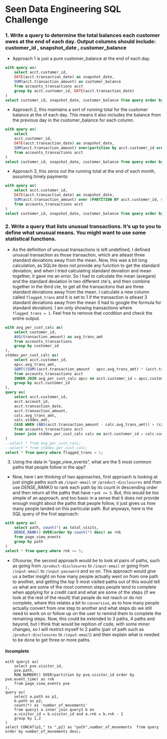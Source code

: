 # Seen Data Engineering SQL Challenge

### 1. Write a query to determine the total balances each customer owes at the end of each day. Output columns should include: customer_id , snapshot_date , customer_balance

- Approach 1 is just a pure customer_balance at the end of each day. 

```SQL
with query as(
	select acct.customer_id,
	DATE(acct.transaction_date) as snapshot_date,
	SUM(acct.transaction_amount) as customer_balance
	from accounts_transactions acct
	group by acct.customer_id, DATE(acct.transaction_date)
)
select customer_id, snapshot_date, customer_balance from query order by customer_id, snapshot_date;
```

- Approach 2, this maintains a sort of running total for the customer balance at the of each day. This means it also includes the balance from the previous day in the customer_balance for each column.

```SQL
with query as(
	select 
	acct.customer_id,
	DATE(acct.transaction_date) as snapshot_date,
	SUM(acct.transaction_amount) over(partition by acct.customer_id order by DATE(acct.transaction_date) ROWS BETWEEN UNBOUNDED PRECEDING AND CURRENT ROW) as customer_balance
	from accounts_transactions acct
)
select customer_id, snapshot_date, customer_balance from query order by customer_id, snapshot_date;
```

- Approach 3, this zeros out the running total at the end of each month, assuming timely payments:

```SQL
with query as(
	select acct.customer_id,
    DATE(acct.transaction_date) as snapshot_date,
    SUM(acct.transaction_amount) over (PARTITION BY acct.customer_id, strftime('%Y-%m', acct.transaction_date) order by DATE(acct.transaction_date) ROWS BETWEEN UNBOUNDED PRECEDING AND CURRENT ROW) as customer_balance
	from accounts_transactions acct
)
select customer_id, snapshot_date, customer_balance from query order by customer_id, snapshot_date;
```

### 2. Write a query that lists unusual transactions. It’s up to you to define what unusual means. You might want to use some statistical functions.

- As the definition of unusual transactions is left undefined, I defined unusual transaction as those transaction, which are atleast three standard deviations away from the mean. Now, this was a bit long calculation, as SQLite does not provide any function to get the standard deviation, and when I tried calculating standard deviation and mean together, it gave me an error. So I had to calculate the mean (avegare) and the standard deviation in two different cte's, and then combine together in the third cte, to get all the transacitons that are three standard deviations away from the mean. I calculate a new column called `flagged_trans` and it is set to 1 if the transaction is atleast 3 standard deviations away from the mean (I had to google the formula for standard deviation). I am only showing transactions where `flagged_trans = 1`. Feel free to remove that condition and check the entire output.

```SQL
with avg_per_cust_calc as(
	select customer_id,
	AVG(transaction_amount) as avg_trans_amt
	from accounts_transactions
	group by customer_id
),
stddev_per_cust_calc as(
	select acct.customer_id,
	apcc.avg_trans_amt,
	SQRT((SUM((acct.transaction_amount - apcc.avg_trans_amt) * (acct.transaction_amount - apcc.avg_trans_amt))) / ((COUNT(*) - 1))) as stddev_amt
	from accounts_transactions acct
	INNER JOIN avg_per_cust_calc apcc on acct.customer_id = apcc.customer_id
	group by acct.customer_id
),
query as(
	select acct.customer_id,
	acct.account_id,
	acct.transaction_date,
	acct.transaction_amount,
	calc.avg_trans_amt,
	calc.stddev_amt,
	CASE WHEN (ABS(acct.transaction_amount - calc.avg_trans_amt)) > (calc.stddev_amt * 3) then 1 else 0 end as flagged_trans
	from accounts_transactions acct
	inner join stddev_per_cust_calc calc on acct.customer_id = calc.customer_id
)
--select * from avg_per_cust_calc;
--select * from stddev_per_cust_calc;
select * from query where flagged_trans = 1;
```

3. Using the data in “page_view_events”, what are the 5 most common paths that people follow in the app?

- Now, here I am thinking of two approaches, first approach is looking at just single paths such as `/input-email` or `/product-disclosures` and then use DENSE_RANK() to rank each path by its count in descending order and then return all the paths that have `rank <= 5`. But, this would be too simple of an approach, and too basic in a sense that it does not provide enough insight about the paths that people follow, it just gives us how many people landed on this particular path. But anyways, here is the SQL query of the first approach:

```SQL
with query as(
	select path, count(*) as total_visits,
	DENSE_RANK() OVER(order by count(*) desc) as rnk
	from page_view_events
	group by path
)
select * from query where rnk <= 5;
```

- Ofcourse, the second approach would be to look at pairs of paths, such as going from `/product-disclosures` to `/input-email` or going from `/input-email` to `/input-password` and so on. This approach would give us a better insight on how many people actually went on from one path to another, and getting the top 5 most visited paths out of this would tell us what are some of the most common steps people tend to complete when applying for a credit card and what are some of the steps (if we look at the rest of the result) that people do not reach or do not complete, where this relates a bit to `conversion`, as to how many people actually convert from one step to another and what steps do we still need to work on or follow up on the user to remind them to complete the remaining steps. Now, this could be extended to 3 paths, 4 paths and beyond, but I think that would be repition of code, with some minor changes, so I will restrict myself to 2 paths (pair of path such as `/product-disclosures` to `/input-email`) and then explain what is needed to be done to get three or more paths.

####  Incomplete
```
with query1 as(
	select pve.visitor_id,
	pve.path,
	ROW_NUMBER() OVER(partition by pve.visitor_id order by pve.event_time) as rnk
	from page_view_events pve
),
query as(
	select a.path as p1,
	b.path as p2,
	count(*) as 'number_of_movements'
	from query1 a inner join query1 b on 
	a.visitor_id = b.visitor_id and a.rnk = b.rnk - 1
	group by 1,2
)
select CONCAT(p1," to ",p2) as "path",number_of_movements  from query order by number_of_movements desc;
```